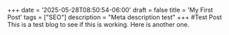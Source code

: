 +++
date = '2025-05-28T08:50:54-06:00'
draft = false
title = 'My First Post'
tags = ["SEO"]
description = "Meta description test"
+++
#Test Post
This is a test blog to see if this is working.
Here is another one.